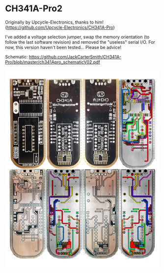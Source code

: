 # CH341A-Pro2

Originally by Upcycle-Electronics, thanks to him! (https://github.com/Upcycle-Electronics/CH341A-Pro)

I've added a voltage selection jumper, swap the memory orientation (to follow the last software revision) and removed the "useless" serial I/O.
For now, this version haven't been tested... Please be advice!

Schematic:
https://github.com/JackCarterSmith/CH341A-Pro/blob/master/ch341Apro_schematicV02.pdf


![V1](https://raw.githubusercontent.com/JackCarterSmith/CH341A-Pro/master/ch341aProB%2B.jpeg "V1")
